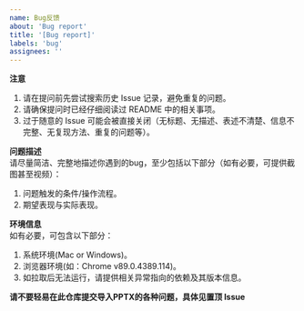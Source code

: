 ```yaml
---
name: Bug反馈
about: 'Bug report'
title: '[Bug report]'
labels: 'bug'
assignees: ''
---
```


**注意**

1. 请在提问前先尝试搜索历史 Issue 记录，避免重复的问题。
2. 请确保提问时已经仔细阅读过 README 中的相关事项。
3. 过于随意的 Issue 可能会被直接关闭（无标题、无描述、表述不清楚、信息不完整、无复现方法、重复的问题等）。

**问题描述**  
请尽量简洁、完整地描述你遇到的bug，至少包括以下部分（如有必要，可提供截图甚至视频）：

1. 问题触发的条件/操作流程。
2. 期望表现与实际表现。

**环境信息**  
如有必要，可包含以下部分：

1. 系统环境(Mac or Windows)。
2. 浏览器环境(如：Chrome v89.0.4389.114)。
3. 如拉取后无法运行，请提供相关异常指向的依赖及其版本信息。

**请不要轻易在此仓库提交导入PPTX的各种问题，具体见置顶 Issue**
